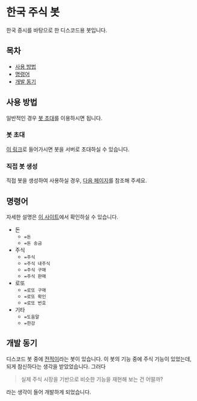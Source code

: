 # 한국 주식 봇
한국 증시를 바탕으로 한 디스코드용 봇입니다.

## 목차
- [사용 방법](#사용-방법)
- [명령어](#명령어)
- [개발 동기](#개발-동기)

## 사용 방법
일반적인 경우 [봇 초대](#봇-초대)를 이용하시면 됩니다.

### 봇 초대
[이 링크](https://discord.com/api/oauth2/authorize?client_id=797027394216001536&permissions=67356736&scope=bot)로 들어가시면 봇을 서버로 초대하실 수 있습니다.

### 직접 봇 생성
직접 봇을 생성하여 사용하실 경우, [다음 페이지](https://stockbot.alan.imdeo.kr/how-to-install)를 참조해 주세요.

## 명령어
자세한 설명은 [이 사이트](https://stockbot.alan.imdeo.kr)에서 확인하실 수 있습니다.
- 돈
    - `=돈`
    - `=돈 송금`
- 주식
    - `=주식`
    - `=주식 내주식`
    - `=주식 구매`
    - `=주식 판매`
- 로또
    - `=로또 구매`
    - `=로또 확인`
    - `=로또 번호`
- 기타
    - `=도움말`
    - `=한강`

## 개발 동기
디스코드 봇 중에 [전적이](https://jeonjeok.com/)라는 봇이 있습니다. 이 봇의 기능 중에 주식 기능이 있었는데, 되게 참신하다는 생각을 받았었습니다. 그러다 
 > 실제 주식 시장을 기반으로 비슷한 기능을 재현해 보는 건 어떨까?
 
라는 생각이 들어 개발하게 되었습니다.
